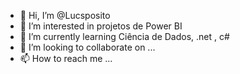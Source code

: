 - 👋 Hi, I’m @Lucsposito
- 👀 I’m interested in  projetos de Power BI
- 🌱 I’m currently learning  Ciência de Dados, .net , c#
- 💞️ I’m looking to collaborate on ...
- 📫 How to reach me ...

<!---
Lucsposito/Lucsposito is a ✨ special ✨ repository because its `README.md` (this file) appears on your GitHub profile.
You can click the Preview link to take a look at your changes.
--->
